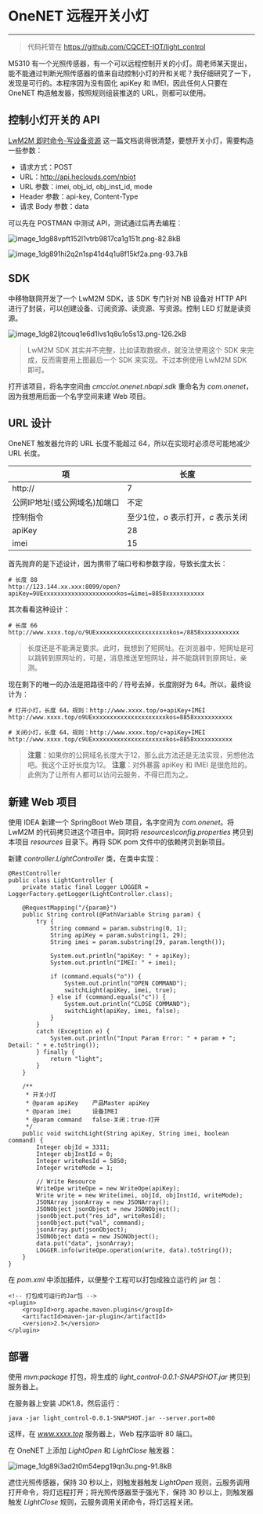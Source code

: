 # OneNET 远程开关小灯

---

> 代码托管在 https://github.com/CQCET-IOT/light_control

M5310 有一个光照传感器，有一个可以远程控制开关的小灯。周老师某天提出，能不能通过判断光照传感器的值来自动控制小灯的开和关呢？我仔细研究了一下，发现是可行的。本程序因为没有固化 apiKey 和 IMEI，因此任何人只要在 OneNET 构造触发器，按照规则组装推送的 URL，则都可以使用。

## 控制小灯开关的 API 

[LwM2M ﻿即时命令-写设备资源](https://open.iot.10086.cn/doc/book/application-develop/api/LwM2M/5%E5%8D%B3%E6%97%B6%E5%91%BD%E4%BB%A4-%E5%86%99%E8%AE%BE%E5%A4%87%E8%B5%84%E6%BA%90.html) 这一篇文档说得很清楚，要想开关小灯，需要构造一些参数：

- 请求方式：POST
- URL：http://api.heclouds.com/nbiot
- URL 参数：imei, obj_id, obj_inst_id, mode
- Header 参数：api-key, Content-Type
- 请求 Body 参数：data

可以先在 POSTMAN 中测试 API，测试通过后再去编程：

![image_1dg88vpft152l1vtrb9817ca1g151t.png-82.8kB][1]

![image_1dg891hi2q2n1sp41d4q1u8f15kf2a.png-93.7kB][2]

## SDK

中移物联网开发了一个 LwM2M SDK，该 SDK 专门针对 NB 设备对 HTTP API 进行了封装，可以创建设备、订阅资源、读资源、写资源。控制 LED 灯就是读资源。

![image_1dg82ljtcouq1e6d1lvs1q8u1o5s13.png-126.2kB][3]

> LwM2M SDK 其实并不完整，比如读取数据点，就没法使用这个 SDK 来完成，反而需要用上图最后一个 SDK 来实现。不过本例使用 LwM2M SDK 即可。

打开该项目，将名字空间由 *cmcciot.onenet.nbapi.sdk* 重命名为 *com.onenet*，因为我想用后面一个名字空间来建 Web 项目。

## URL 设计

OneNET 触发器允许的 URL 长度不能超过 64，所以在实现时必须尽可能地减少 URL 长度。

|项|长度|
|-|-
|http://|7
|公网IP地址(或公网域名)加端口|不定
|控制指令|至少1位，*o* 表示打开，*c* 表示关闭
|apiKey|28
|imei|15

首先抛弃的是下述设计，因为携带了端口号和参数字段，导致长度太长：

```
# 长度 88
http://123.144.xx.xxx:8099/open?apiKey=9UExxxxxxxxxxxxxxxxxxxxxkos=&imei=8858xxxxxxxxxxx
```

其次看看这种设计：

```
# 长度 66
http://www.xxxx.top/o/9UExxxxxxxxxxxxxxxxxxxxxkos=/8858xxxxxxxxxxx
```

> 长度还是不能满足要求。此时，我想到了短网址。在浏览器中，短网址是可以跳转到原网址的，可是，消息推送至短网址，并不能跳转到原网址，亲测。

现在剩下的唯一的办法是把路径中的 */* 符号去掉，长度刚好为 64。所以，最终设计为：

```
# 打开小灯，长度 64，规则：http://www.xxxx.top/o+apiKey+IMEI
http://www.xxxx.top/o9UExxxxxxxxxxxxxxxxxxxxxkos=8858xxxxxxxxxxx

# 关闭小灯，长度 64，规则：http://www.xxxx.top/c+apiKey+IMEI
http://www.xxxx.top/c9UExxxxxxxxxxxxxxxxxxxxxkos=8858xxxxxxxxxxx
```
> **注意**：如果你的公网域名长度大于12，那么此方法还是无法实现，另想他法吧。我这个正好长度为12。
> **注意**：对外暴露 apiKey 和 IMEI 是很危险的。此例为了让所有人都可以访问云服务，不得已而为之。


## 新建 Web 项目

使用 IDEA 新建一个 SpringBoot Web 项目，名字空间为 *com.onenet*。将 LwM2M 的代码拷贝进这个项目中。同时将 *resources\config.properties* 拷贝到本项目 *resources* 目录下。再将 SDK pom 文件中的依赖拷贝到新项目。

新建 *controller.LightController* 类，在类中实现：

```
@RestController
public class LightController {
    private static final Logger LOGGER = LoggerFactory.getLogger(LightController.class);

    @RequestMapping("/{param}")
    public String control(@PathVariable String param) {
        try {
            String command = param.substring(0, 1);
            String apiKey = param.substring(1, 29);
            String imei = param.substring(29, param.length());

            System.out.println("apiKey: " + apiKey);
            System.out.println("IMEI: " + imei);

            if (command.equals("o")) {
                System.out.println("OPEN COMMAND");
                switchLight(apiKey, imei, true);
            } else if (command.equals("c")) {
                System.out.println("CLOSE COMMAND");
                switchLight(apiKey, imei, false);
            }
        }
        catch (Exception e) {
            System.out.println("Input Param Error: " + param + "; Detail: " + e.toString());
        } finally {
            return "light";
        }
    }

    /**
     * 开关小灯
     * @param apiKey    产品Master apiKey
     * @param imei      设备IMEI
     * @param command   false-关闭；true-打开
     */
    public void switchLight(String apiKey, String imei, boolean command) {
        Integer objId = 3311;
        Integer objInstId = 0;
        Integer writeResId = 5850;
        Integer writeMode = 1;

        // Write Resource
        WriteOpe writeOpe = new WriteOpe(apiKey);
        Write write = new Write(imei, objId, objInstId, writeMode);
        JSONArray jsonArray = new JSONArray();
        JSONObject jsonObject = new JSONObject();
        jsonObject.put("res_id", writeResId);
        jsonObject.put("val", command);
        jsonArray.put(jsonObject);
        JSONObject data = new JSONObject();
        data.put("data", jsonArray);
        LOGGER.info(writeOpe.operation(write, data).toString());
    }
}
```

在 *pom.xml* 中添加插件，以便整个工程可以打包成独立运行的 jar 包：

```
<!-- 打包成可运行的Jar包 -->
<plugin>
	<groupId>org.apache.maven.plugins</groupId>
	<artifactId>maven-jar-plugin</artifactId>
	<version>2.5</version>
</plugin>
```

## 部署

使用 *mvn:package* 打包，将生成的 *light_control-0.0.1-SNAPSHOT.jar* 拷贝到服务器上。

在服务器上安装 JDK1.8，然后运行：

```
java -jar light_control-0.0.1-SNAPSHOT.jar --server.port=80
```

这样，在 *www.xxxx.top* 服务器上，Web 程序监听 80 端口。

在 OneNET 上添加 *LightOpen* 和 *LightClose* 触发器：

![image_1dg89i3ad2t0m54epg19qn3u.png-91.8kB][4]

遮住光照传感器，保持 30 秒以上，则触发器触发 *LightOpen* 规则，云服务调用打开命令，将灯远程打开；将光照传感器至于强光下，保持 30 秒以上，则触发器触发 *LightClose* 规则，云服务调用关闭命令，将灯远程关闭。


  [1]: http://static.zybuluo.com/morgen/9kpytohh0repuei796jmlhzn/image_1dg88vpft152l1vtrb9817ca1g151t.png
  [2]: http://static.zybuluo.com/morgen/z5abplk3ajc7iq7wfxzzg4bk/image_1dg891hi2q2n1sp41d4q1u8f15kf2a.png
  [3]: http://static.zybuluo.com/morgen/3qygz5v6c73p7z9klvwfd12u/image_1dg82ljtcouq1e6d1lvs1q8u1o5s13.png
  [4]: http://static.zybuluo.com/morgen/418v7sykaby1okzcqxu2navn/image_1dg89i3ad2t0m54epg19qn3u.png
